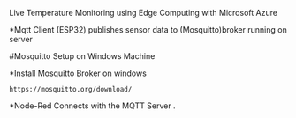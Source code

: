 Live Temperature Monitoring using Edge Computing with Microsoft Azure 

*Mqtt Client (ESP32) publishes sensor data to (Mosquitto)broker running on server 

#Mosquitto Setup on Windows Machine

*Install Mosquitto Broker on windows
```
https://mosquitto.org/download/
```


*Node-Red Connects with the MQTT Server . 
